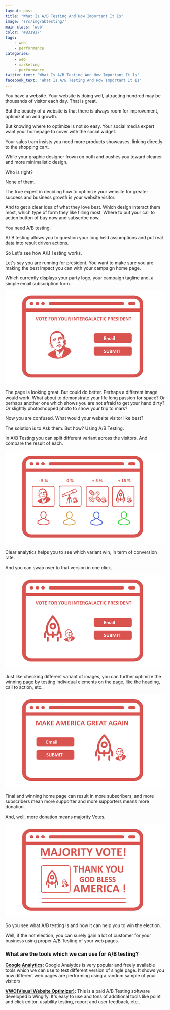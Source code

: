 ```yaml
---
layout: post
title: "What Is A/B Testing And How Important It Is"
image: 'src/img/abtesting/'
main-class: 'web'
color: '#B31917'
tags:
    - web
    - performance
categories:
    - web
    - marketing
    - performance
twitter_text: 'What Is A/B Testing And How Important It Is'
facebook_text: 'What Is A/B Testing And How Important It Is'
---
```


You have a website. Your website is doing well, attracting hundred may be thousands of visitor each day. That is great.

But the beauty of a website is that there is always room for improvement, optimization and growth.

But knowing where to optimize is not so easy. Your social media expert want your homepage to cover with the social widget.

Your sales tram insists you need more products showcases, linking directly to the shopping cart.

While your graphic designer frown on both and pushes you toward cleaner and more minimalistic design.

Who is right?

None of them. 

The true expert in deciding how to optimize your website for greater success and business growth is your website visitor.

And to get a clear idea of what they love best. Which design interact them most, which type of form they like filling most, Where to put your call to action button of buy now and subscribe now.

You need A/B testing.

A/ B testing allows you to question your long held assumptions and put real data into result driven actions.

So Let's see how A/B Testing works.

Let's say you are running for president.  You want to make sure you are making the best impact you can with your campaign home page.

Which currently displays your party logo, your campaign tagline and, a simple email subscription form.

![](https://raw.githubusercontent.com/abhishekraj007/blog/gh-pages/src/img/abtesting/ab1.png)

The page is looking great. But could do better. Perhaps a different image would work.
What about to demonstrate your life long passion for space?
Or perhaps another one which shows you are not afraid to get your hand dirty?
Or slightly photoshopped photo to show your trip to mars?

Now you are confused. What would your website visitor like best?

The solution is to Ask them. But how?
Using A/B Testing.  

In A/B Testing you can split different variant across the visitors. And compare the result of each.

![](https://raw.githubusercontent.com/abhishekraj007/blog/gh-pages/src/img/abtesting/ab2.png)

Clear analytics helps you to see which variant win, in term of conversion rate.

And you can swap over to that version in one click. 

![](https://raw.githubusercontent.com/abhishekraj007/blog/gh-pages/src/img/abtesting/ab3.png)

Just like checking different variant of images, you can further optimize the winning page by testing individual elements on the page, like the heading, call to action, etc..

![](https://raw.githubusercontent.com/abhishekraj007/blog/gh-pages/src/img/abtesting/ab4.png)

Final and winning home page can result in more subscribers, and more subscribers mean more supporter and more supporters means more donation.

And, well, more donation means majority Votes.

![](https://raw.githubusercontent.com/abhishekraj007/blog/gh-pages/src/img/abtesting/ab5.png)

So you see what A/B testing is and how it can help you to win the election. 

Well, if the not election, you can surely gain a lot of customer for your business using proper A/B Testing of your web pages.

### What are the tools which we can use for A/B testing?

<b>[Google Analytics](https://analytics.google.com):</b> Google Analytics is very popular and freely available tools which we can use to test different version of single page. It shows you how different web pages are performing using a random sample of your visitors. 

<b> [VWO(Visual  Website Optimizer)](https://vwo.com): </b> This is a paid A/B Testing software developed b Wingify. It's easy to use and tons of additional tools like point and click editor, usability testing, report and user feedback, etc..
















